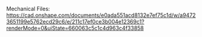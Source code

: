 Mechanical Files: https://cad.onshape.com/documents/e0ada551acd8132e7ef75c1d/w/a94723651199e5762ecd29c6/e/211c17ef0ce3b004e12369c1?renderMode=0&uiState=660063c5c1c4d963c4f33858


